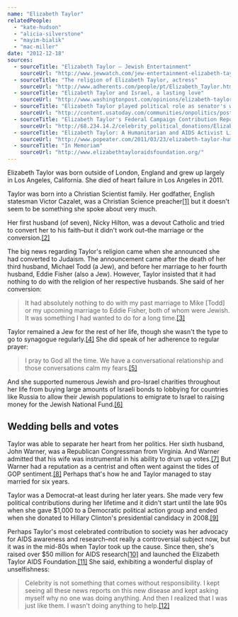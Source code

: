 ```yaml
---
name: "Elizabeth Taylor"
relatedPeople:
  - "kate-hudson"
  - "alicia-silverstone"
  - "mayim-bialik"
  - "mac-miller"
date: "2012-12-18"
sources:
  - sourceTitle: "Elizabeth Taylor – Jewish Entertainment"
    sourceUrl: "http://www.jewwatch.com/jew-entertainment-elizabeth-taylor.html"
  - sourceTitle: "The religion of Elizabeth Taylor, actress"
    sourceUrl: "http://www.adherents.com/people/pt/Elizabeth_Taylor.html"
  - sourceTitle: "Elizabeth Taylor and Israel, a lasting love"
    sourceUrl: "http://www.washingtonpost.com/opinions/elizabeth-taylor-and-israel-a-lasting-love/2011/03/24/AFbnZZYB_story.html"
  - sourceTitle: "Elizabeth Taylor played political role as senator's wife"
    sourceUrl: "http://content.usatoday.com/communities/onpolitics/post/2011/03/elizabeth-taylor-john-warner-/1#.ULkvMYUZ-Bg"
  - sourceTitle: "Elizabeth Taylor's Federal Campaign Contribution Report"
    sourceUrl: "http://68.234.14.2/celebrity_political_donations/Elizabeth_Taylor.php"
  - sourceTitle: "Elizabeth Taylor: A Humanitarian and AIDS Activist Like No Other"
    sourceUrl: "http://www.popeater.com/2011/03/23/elizabeth-taylor-humanitarian-aids-activist/"
  - sourceTitle: "In Memoriam"
    sourceUrl: "http://www.elizabethtayloraidsfoundation.org/"
---
```


Elizabeth Taylor was born outside of London, England and grew up largely in Los Angeles, California. She died of heart failure in Los Angeles in 2011.

Taylor was born into a Christian Scientist family. Her godfather, English statesman Victor Cazalet, was a Christian Science preacher<a class="source-citation" href="#http://www.jewwatch.com/jew-entertainment-elizabeth-taylor.html" title="Elizabeth Taylor – Jewish Entertainment">[1]</a> but it doesn't seem to be something she spoke about very much.

Her first husband (of seven), Nicky Hilton, was a devout Catholic and tried to convert her to his faith–but it didn't work out–the marriage or the conversion.<a class="source-citation" href="#http://www.adherents.com/people/pt/Elizabeth_Taylor.html" title="The religion of Elizabeth Taylor, actress">[2]</a>

The big news regarding Taylor's religion came when she announced she had converted to Judaism. The announcement came after the death of her third husband, Michael Todd (a Jew), and before her marriage to her fourth husband, Eddie Fisher (also a Jew). However, Taylor insisted that it had nothing to do with the religion of her respective husbands. She said of her conversion:

>It had absolutely nothing to do with my past marriage to Mike [Todd] or my upcoming marriage to Eddie Fisher, both of whom were Jewish. It was something I had wanted to do for a long time.<a class="source-citation" href="#http://www.adherents.com/people/pt/Elizabeth_Taylor.html" title="The religion of Elizabeth Taylor, actress">[3]</a>

Taylor remained a Jew for the rest of her life, though she wasn't the type to go to synagogue regularly.<a class="source-citation" href="#http://www.adherents.com/people/pt/Elizabeth_Taylor.html" title="The religion of Elizabeth Taylor, actress">[4]</a> She did speak of her adherence to regular prayer:

>I pray to God all the time. We have a conversational relationship and those conversations calm my fears.<a class="source-citation" href="#http://www.adherents.com/people/pt/Elizabeth_Taylor.html" title="The religion of Elizabeth Taylor, actress">[5]</a>

And she supported numerous Jewish and pro-Israel charities throughout her life from buying large amounts of Israeli bonds to lobbying for countries like Russia to allow their Jewish populations to emigrate to Israel to raising money for the Jewish National Fund.<a class="source-citation" href="#http://www.washingtonpost.com/opinions/elizabeth-taylor-and-israel-a-lasting-love/2011/03/24/AFbnZZYB_story.html" title="Elizabeth Taylor and Israel, a lasting love">[6]</a>

## Wedding bells and votes

Taylor was able to separate her heart from her politics. Her sixth husband, John Warner, was a Republican Congressman from Virginia. And Warner admitted that his wife was instrumental in his ability to drum up votes.<a class="source-citation" href="#http://content.usatoday.com/communities/onpolitics/post/2011/03/elizabeth-taylor-john-warner-/1#.ULkvMYUZ-Bg" title="Elizabeth Taylor played political role as senator&apos;s wife">[7]</a> But Warner had a reputation as a centrist and often went against the tides of GOP sentiment.<a class="source-citation" href="#http://content.usatoday.com/communities/onpolitics/post/2011/03/elizabeth-taylor-john-warner-/1#.ULkvMYUZ-Bg" title="Elizabeth Taylor played political role as senator&apos;s wife">[8]</a> Perhaps that's how he and Taylor managed to stay married for six years.

Taylor was a Democrat–at least during her later years. She made very few political contributions during her lifetime and it didn't start until the late 90s when she gave $1,000 to a Democratic political action group and ended when she donated to Hillary Clinton's presidential candidacy in 2008.<a class="source-citation" href="#http://68.234.14.2/celebrity_political_donations/Elizabeth_Taylor.php" title="Elizabeth Taylor&apos;s Federal Campaign Contribution Report">[9]</a>

Perhaps Taylor's most celebrated contribution to society was her advocacy for AIDS awareness and research–not really a controversial subject now, but it was in the mid-80s when Taylor took up the cause. Since then, she's raised over $50 million for AIDS research<a class="source-citation" href="#http://www.popeater.com/2011/03/23/elizabeth-taylor-humanitarian-aids-activist/" title="Elizabeth Taylor: A Humanitarian and AIDS Activist Like No Other">[10]</a> and launched the Elizabeth Taylor AIDS Foundation.<a class="source-citation" href="#http://www.elizabethtayloraidsfoundation.org/" title="In Memoriam">[11]</a> She said, exhibiting a wonderful display of unselfishness:

>Celebrity is not something that comes without responsibility. I kept seeing all these news reports on this new disease and kept asking myself why no one was doing anything. And then I realized that I was just like them. I wasn't doing anything to help.<a class="source-citation" href="#http://www.popeater.com/2011/03/23/elizabeth-taylor-humanitarian-aids-activist/" title="Elizabeth Taylor: A Humanitarian and AIDS Activist Like No Other">[12]</a>